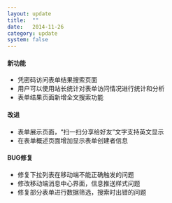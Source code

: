 ```yaml
---
layout: update
title:  ""
date:   2014-11-26
category: update
system: false
---
```


#### 新功能
* 凭密码访问表单结果搜索页面
* 用户可以使用站长统计对表单访问情况进行统计和分析  
* 表单结果页面新增全文搜索功能

#### 改进
* 表单展示页面，“扫一扫分享给好友”文字支持英文显示
* 在表单概述页面增加显示表单创建者信息

#### BUG修复
* 修复下拉列表在移动端不能正确触发的问题  
* 修改移动端消息中心界面，信息推送样式问题  
* 修复部分表单进行数据筛选，搜索时出错的问题
